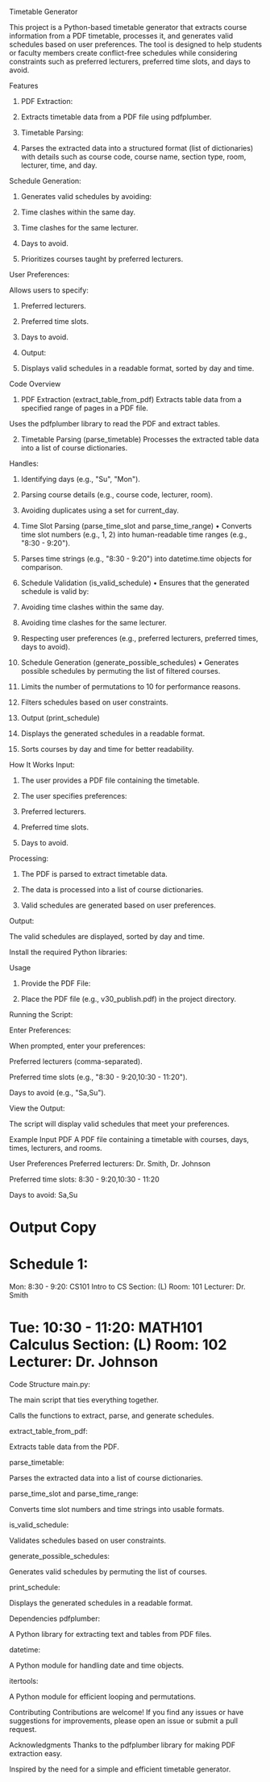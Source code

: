 Timetable Generator

This project is a Python-based timetable generator that extracts course information from a PDF timetable, processes it, and generates valid schedules based on user preferences. The tool is designed to help students or faculty members create conflict-free schedules while considering constraints such as preferred lecturers, preferred time slots, and days to avoid.

Features
1.	PDF Extraction:

2.	Extracts timetable data from a PDF file using pdfplumber.

3.	Timetable Parsing:

4.	Parses the extracted data into a structured format (list of dictionaries) with details such as course code, course name, section type, room, lecturer, time, and day.

Schedule Generation:

1.	Generates valid schedules by avoiding:

2.	Time clashes within the same day.

3.	Time clashes for the same lecturer.

4.	Days to avoid.

5.	Prioritizes courses taught by preferred lecturers.

User Preferences:

Allows users to specify:

1.	Preferred lecturers.

2.	Preferred time slots.

3.	Days to avoid.

4.	Output:

5.	Displays valid schedules in a readable format, sorted by day and time.

Code Overview
1. PDF Extraction (extract_table_from_pdf)
Extracts table data from a specified range of pages in a PDF file.

Uses the pdfplumber library to read the PDF and extract tables.

2. Timetable Parsing (parse_timetable)
Processes the extracted table data into a list of course dictionaries.




Handles:

1.	Identifying days (e.g., "Su", "Mon").

2.	Parsing course details (e.g., course code, lecturer, room).

3.	Avoiding duplicates using a set for current_day.

4.	Time Slot Parsing (parse_time_slot and parse_time_range)
•	Converts time slot numbers (e.g., 1, 2) into human-readable time ranges (e.g., "8:30 - 9:20").

5.	Parses time strings (e.g., "8:30 - 9:20") into datetime.time objects for comparison.

5.	Schedule Validation (is_valid_schedule)
•	Ensures that the generated schedule is valid by:

6.	Avoiding time clashes within the same day.

7.	Avoiding time clashes for the same lecturer.

8.	Respecting user preferences (e.g., preferred lecturers, preferred times, days to avoid).

6.	Schedule Generation (generate_possible_schedules)
•	Generates possible schedules by permuting the list of filtered courses.

9.	Limits the number of permutations to 10 for performance reasons.

10.	Filters schedules based on user constraints.

6. Output (print_schedule)
1.	Displays the generated schedules in a readable format.

2.	Sorts courses by day and time for better readability.

How It Works
Input:

1.	The user provides a PDF file containing the timetable.

2.	The user specifies preferences:

3.	Preferred lecturers.

4.	Preferred time slots.

5.	Days to avoid.

Processing:

1.	The PDF is parsed to extract timetable data.

2.	The data is processed into a list of course dictionaries.

3.	Valid schedules are generated based on user preferences.

Output:

The valid schedules are displayed, sorted by day and time.

Install the required Python libraries:

Usage
1.	Provide the PDF File:

2.	Place the PDF file (e.g., v30_publish.pdf) in the project directory.

Running the Script:

Enter Preferences:

When prompted, enter your preferences:

Preferred lecturers (comma-separated).

Preferred time slots (e.g., "8:30 - 9:20,10:30 - 11:20").

Days to avoid (e.g., "Sa,Su").

View the Output:

The script will display valid schedules that meet your preferences.

Example
Input PDF
A PDF file containing a timetable with courses, days, times, lecturers, and rooms.

User Preferences
Preferred lecturers: Dr. Smith, Dr. Johnson

Preferred time slots: 8:30 - 9:20,10:30 - 11:20

Days to avoid: Sa,Su

Output
Copy
========================================
Schedule 1:
========================================

Mon:
  8:30 - 9:20: CS101 Intro to CS
    Section: (L)
    Room: 101
    Lecturer: Dr. Smith

Tue:
  10:30 - 11:20: MATH101 Calculus
    Section: (L)
    Room: 102
    Lecturer: Dr. Johnson
========================================


Code Structure
main.py:

The main script that ties everything together.

Calls the functions to extract, parse, and generate schedules.

extract_table_from_pdf:

Extracts table data from the PDF.

parse_timetable:

Parses the extracted data into a list of course dictionaries.

parse_time_slot and parse_time_range:

Converts time slot numbers and time strings into usable formats.

is_valid_schedule:

Validates schedules based on user constraints.

generate_possible_schedules:

Generates valid schedules by permuting the list of courses.

print_schedule:

Displays the generated schedules in a readable format.

Dependencies
pdfplumber:

A Python library for extracting text and tables from PDF files.

datetime:

A Python module for handling date and time objects.

itertools:

A Python module for efficient looping and permutations.

Contributing
Contributions are welcome! If you find any issues or have suggestions for improvements, please open an issue or submit a pull request.

Acknowledgments
Thanks to the pdfplumber library for making PDF extraction easy.

Inspired by the need for a simple and efficient timetable generator.
